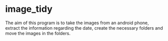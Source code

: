 # image_tidy

The aim of this program is to take the images from an android phone, extract the information regarding the date, create the necessary folders and move the images in the folders.
